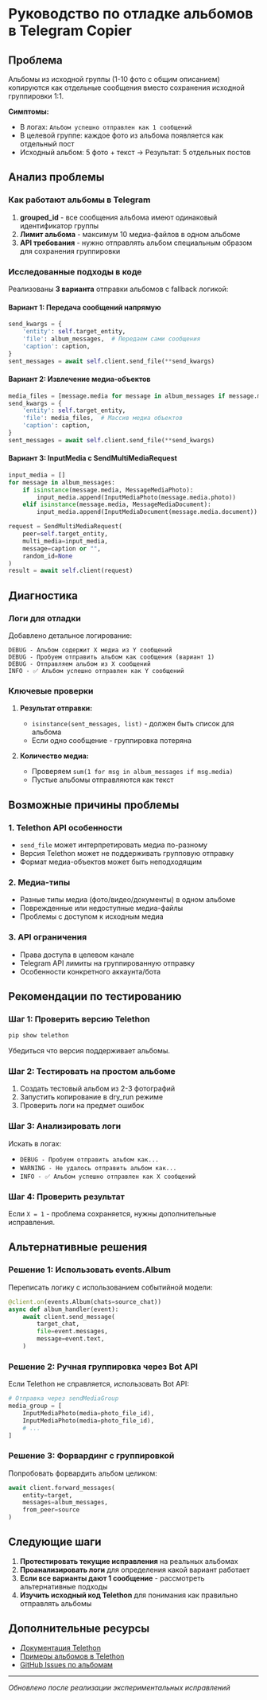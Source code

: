 # Руководство по отладке альбомов в Telegram Copier

## Проблема

Альбомы из исходной группы (1-10 фото с общим описанием) копируются как отдельные сообщения вместо сохранения исходной группировки 1:1.

**Симптомы:**
- В логах: `Альбом успешно отправлен как 1 сообщений`
- В целевой группе: каждое фото из альбома появляется как отдельный пост
- Исходный альбом: 5 фото + текст → Результат: 5 отдельных постов

## Анализ проблемы

### Как работают альбомы в Telegram
1. **grouped_id** - все сообщения альбома имеют одинаковый идентификатор группы
2. **Лимит альбома** - максимум 10 медиа-файлов в одном альбоме
3. **API требования** - нужно отправлять альбом специальным образом для сохранения группировки

### Исследованные подходы в коде

Реализованы **3 варианта** отправки альбомов с fallback логикой:

#### Вариант 1: Передача сообщений напрямую
```python
send_kwargs = {
    'entity': self.target_entity,
    'file': album_messages,  # Передаем сами сообщения
    'caption': caption,
}
sent_messages = await self.client.send_file(**send_kwargs)
```

#### Вариант 2: Извлечение медиа-объектов
```python
media_files = [message.media for message in album_messages if message.media]
send_kwargs = {
    'entity': self.target_entity,
    'file': media_files,  # Массив медиа объектов
    'caption': caption,
}
sent_messages = await self.client.send_file(**send_kwargs)
```

#### Вариант 3: InputMedia с SendMultiMediaRequest
```python
input_media = []
for message in album_messages:
    if isinstance(message.media, MessageMediaPhoto):
        input_media.append(InputMediaPhoto(message.media.photo))
    elif isinstance(message.media, MessageMediaDocument):
        input_media.append(InputMediaDocument(message.media.document))

request = SendMultiMediaRequest(
    peer=self.target_entity,
    multi_media=input_media,
    message=caption or "",
    random_id=None
)
result = await self.client(request)
```

## Диагностика

### Логи для отладки
Добавлено детальное логирование:

```
DEBUG - Альбом содержит X медиа из Y сообщений
DEBUG - Пробуем отправить альбом как сообщения (вариант 1)
DEBUG - Отправляем альбом из X сообщений
INFO - ✅ Альбом успешно отправлен как Y сообщений
```

### Ключевые проверки
1. **Результат отправки:**
   - `isinstance(sent_messages, list)` - должен быть список для альбома
   - Если одно сообщение - группировка потеряна

2. **Количество медиа:**
   - Проверяем `sum(1 for msg in album_messages if msg.media)`
   - Пустые альбомы отправляются как текст

## Возможные причины проблемы

### 1. Telethon API особенности
- `send_file` может интерпретировать медиа по-разному
- Версия Telethon может не поддерживать групповую отправку
- Формат медиа-объектов может быть неподходящим

### 2. Медиа-типы
- Разные типы медиа (фото/видео/документы) в одном альбоме
- Поврежденные или недоступные медиа-файлы
- Проблемы с доступом к исходным медиа

### 3. API ограничения
- Права доступа в целевом канале
- Telegram API лимиты на группированную отправку
- Особенности конкретного аккаунта/бота

## Рекомендации по тестированию

### Шаг 1: Проверить версию Telethon
```bash
pip show telethon
```
Убедиться что версия поддерживает альбомы.

### Шаг 2: Тестировать на простом альбоме
1. Создать тестовый альбом из 2-3 фотографий
2. Запустить копирование в dry_run режиме
3. Проверить логи на предмет ошибок

### Шаг 3: Анализировать логи
Искать в логах:
- `DEBUG - Пробуем отправить альбом как...`
- `WARNING - Не удалось отправить альбом как...`
- `INFO - ✅ Альбом успешно отправлен как X сообщений`

### Шаг 4: Проверить результат
Если `X = 1` - проблема сохраняется, нужны дополнительные исправления.

## Альтернативные решения

### Решение 1: Использовать events.Album
Переписать логику с использованием событийной модели:
```python
@client.on(events.Album(chats=source_chat))
async def album_handler(event):
    await client.send_message(
        target_chat,
        file=event.messages,
        message=event.text,
    )
```

### Решение 2: Ручная группировка через Bot API
Если Telethon не справляется, использовать Bot API:
```python
# Отправка через sendMediaGroup
media_group = [
    InputMediaPhoto(media=photo_file_id),
    InputMediaPhoto(media=photo_file_id),
    # ...
]
```

### Решение 3: Форвардинг с группировкой
Попробовать форвардить альбом целиком:
```python
await client.forward_messages(
    entity=target,
    messages=album_messages,
    from_peer=source
)
```

## Следующие шаги

1. **Протестировать текущие исправления** на реальных альбомах
2. **Проанализировать логи** для определения какой вариант работает
3. **Если все варианты дают 1 сообщение** - рассмотреть альтернативные подходы
4. **Изучить исходный код Telethon** для понимания как правильно отправлять альбомы

## Дополнительные ресурсы

- [Документация Telethon](https://docs.telethon.dev/)
- [Примеры альбомов в Telethon](https://tl.telethon.dev/)
- [GitHub Issues по альбомам](https://github.com/LonamiWebs/Telethon/issues)

---

*Обновлено после реализации экспериментальных исправлений*